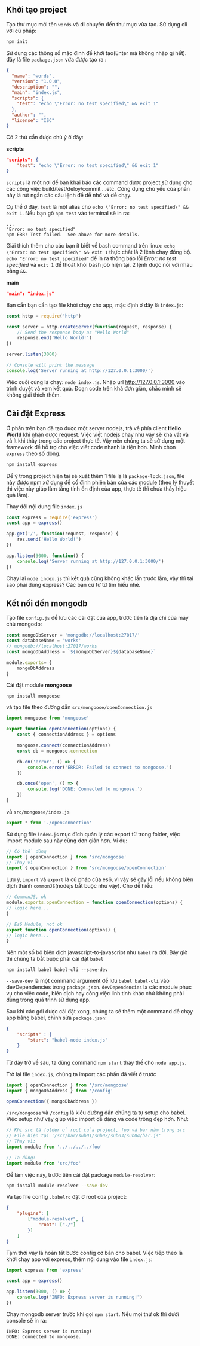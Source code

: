 
## Khởi tạo project

Tạo thư mục mới tên `words` và di chuyển đến thư mục vừa tạo. Sử dụng cli với cú pháp:
```bash
npm init
```
Sử dụng các thông số mặc định để khởi tạo(Enter mà không nhập  gì hết). đây là file `package.json` vừa được tạo ra :

````json
{
  "name": "words",
  "version": "1.0.0",
  "description": "",
  "main": "index.js",
  "scripts": {
    "test": "echo \"Error: no test specified\" && exit 1"
  },
  "author": "",
  "license": "ISC"
}
````

Có 2 thứ cần được chú ý ở đây:

**scripts**

````json
"scripts": {
    "test": "echo \"Error: no test specified\" && exit 1"
}
````
`scripts` là một nơi để bạn khai báo các command được project sử dụng cho các công việc build/test/deloy/commit ...etc.
Công dụng chủ yếu của phần này là rút ngắn các câu lệnh để dễ nhớ và dễ chạy.


Cụ thể ở đây, `test` là một alias cho `echo \"Error: no test specified\" && exit 1`. 
Nếu bạn gõ `npm test` vào terminal sẽ in ra:
````
...
"Error: no test specified"
npm ERR! Test failed.  See above for more details.
````

Giải thích thêm cho các bạn ít biết về bash command trên linux: `echo \"Error: no test specified\" && exit 1` thực chất là 2 lệnh chạy đồng bộ.
`echo "Error: no test specified"` để in ra thông báo lỗi *Error: no test specified*
và `exit 1` để thoát khỏi bash job hiện tại. 2 lệnh được nối với nhau bằng `&&`.

**main**

````json
"main": "index.js"
````

Bạn cần bạn cần tạo file khỏi chạy cho app, mặc định ở đây là `index.js`:

````javascript
const http = require('http')

const server = http.createServer(function(request, response) {
    // Send the response body as "Hello World"
    response.end('Hello World!')
})

server.listen(3000)

// Console will print the message
console.log('Server running at http://127.0.0.1:3000/')
````

Việc cuối cùng là chạy: `node index.js`. Nhập url http://127.0.0.1:3000 vào trình duyệt và xem kết quả.
Đoạn code trên khá đơn giản, chắc mình sẽ không giải thích thêm.

## Cài đặt Express

Ở phần trên bạn đã tạo được một server nodejs, trả về phía client **Hello World** khi nhận được request. 
Việc viết nodejs chay như vậy sẽ khá vất vả và ít khi thấy trong các project thực tế. Vậy nên chúng ta sẽ sử dụng một framework
để hỗ trợ cho việc viết code nhanh là tiện hơn. Mình chọn `express` theo số đông.

````bash
npm install express
````

Để ý trong project hiện tại sẽ xuất thêm 1 file lạ là `package-lock.json`, file này được npm xử dụng để cố định phiên bản của các module (theo lý thuyết thì việc này giúp làm tăng tính ổn định của app, thực tế thì chưa thấy hiệu quả lắm).

Thay đổi nội dung file `index.js`

````javascript
const express = require('express')
const app = express()

app.get('/', function(request, response) { 
    res.send('Hello World!')
})

app.listen(3000, function() {
    console.log('Server running at http://127.0.0.1:3000/')
})
````

Chạy lại `node index.js` thì kết quả cũng không khác lần trước lắm, vậy thì tại sao phải dùng express? Các bạn cứ từ từ tìm hiểu nhé.

## Kết nối đến mongodb

Tạo file `config.js` để lưu các cài đặt của app, trước tiên là địa chỉ của máy chủ mongodb:

````javascript
const mongoDbServer = 'mongodb://localhost:27017/'
const databaseName = 'works'
// mongodb://localhost:27017/works
const mongoDbAddress = `${mongoDbServer}${databaseName}`

module.exports= {
    mongoDbAddress
} 
````

Cài đặt module **mongoose**
```
npm install mongoose
```
và tạo file theo đường dẫn `src/mongoose/openConnection.js`

````javascript
import mongoose from 'mongoose'

export function openConnection(options) {
    const { connectionAddress } = options

    mongoose.connect(connectionAddress)
    const db = mongoose.connection

    db.on('error', () => {
        console.error('ERROR: Failed to connect to mongoose.')
    })

    db.once('open', () => {
        console.log('DONE: Connected to mongoose.')
    })
}
````

và `src/mongoose/index.js`

```javascript
export * from './openConnection'
```

Sử dụng file `index.js` mục đích quản lý các export từ trong folder, việc import module sau này cũng đơn giản hơn. Ví dụ:

```javascript
// Có thể dùng
import { openConnection } from 'src/mongoose'
// Thay vì
import { openConnection } from 'src/mongoose/openConnection'
```

Lưu ý, `import` và `export` là cú pháp của es6, vì vậy sẽ gây lỗi nếu không biên dịch thành `commonJS`(nodejs bắt buộc như vậy). Cho dễ hiểu:

```javascript
// CommonJS, ok
module.exports.openConnection = function openConnection(options) {
// logic here...
}

// Es6 Module, not ok
export function openConnection(options) {
// logic here...
}
```

Nên một số bộ biên dịch javascript-to-javascript như `babel` ra đời. Bây giờ thì chúng ta bắt buộc phải cài đặt `babel`

```
npm install babel babel-cli --save-dev
```

`--save-dev` là một command argument để lưu `babel babel-cli` vào devDependencies trong `package.json`. `devDependencies` là các module phục vụ cho việc code, biên dịch hay công việc linh tinh khác chứ không phải dùng trong quá trình sử dụng app.

Sau khi các gói được cài đặt xong, chúng ta sẽ thêm một command để chạy app bằng babel, chỉnh sửa `package.json`:

```json
{
    "scripts" : {
        "start": "babel-node index.js"
    }
}
```

Từ đây trở về sau, ta dùng command `npm start` thay thế cho `node app.js`.

Trở lại file `index.js`, chúng ta import các phần đã viết ở trước

```javascript
import { openConnection } from '/src/mongoose'
import { mongoDbAddress } from '/config'

openConnection({ mongoDbAddress })
```

`/src/mongoose` và `/config` là kiểu đường dẫn chúng ta tự setup cho babel. Việc setup như vậy giúp việc import dễ dàng và code trông đẹp hơn. Như:

```javascript
// Khi src là folder ở root của project, foo và bar nằm trong src
// File hiện tại '/scr/bar/sub01/sub02/sub03/sub04/bar.js'
// Thay vì:
import module from '../../../../foo'

// Ta dùng: 
import module from 'src/foo'
```

Để làm việc này, trước tiên cài đặt package `module-resolver`:

```bash
npm install module-resolver --save-dev
```

Và tạo file config `.babelrc` đặt ở root của project:

```json
{
    "plugins": [
        ["module-resolver", {
            "root": ["./"]
        }]
    ]
}
```
Tạm thời vậy là hoàn tất bước config cơ bản cho babel. Việc tiếp theo là khởi chạy app với express, thêm nội dung vào file `index.js`:

```javascript
import express from 'express'

const app = express()

app.listen(3000, () => {
    console.log("INFO: Express server is running!")
})
```

Chạy mongodb server trước khi gọi `npm start`. Nếu mọi thứ ok thì dưới console sẽ in ra:
```
INFO: Express server is running!
DONE: Connected to mongoose.
```